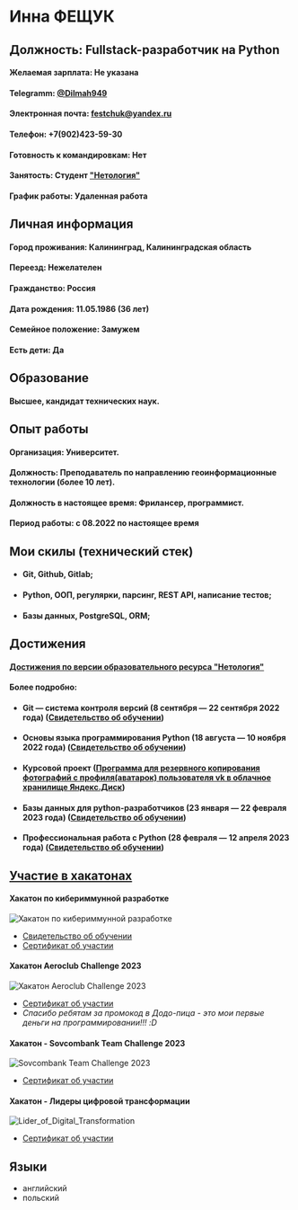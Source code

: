 # Инна ФЕЩУК
## Должность: Fullstack-разработчик на Python
#### Желаемая зарплата: Не указана
#### Telegramm: [@Dilmah949](https://t.me/Dilmah949)
#### Электронная почта: festchuk@yandex.ru
#### Телефон: +7(902)423-59-30
#### Готовность к командировкам: Нет
#### Занятость: Студент ["Нетология"](https://netolo.gy/uIx)
#### График работы: Удаленная работа
## Личная информация
#### Город проживания: Калининград, Калининградская область
#### Переезд: Нежелателен
#### Гражданство: Россия
#### Дата рождения: 11.05.1986 (36 лет)
#### Семейное положение: Замужем
#### Есть дети: Да
## Образование
#### Высшее, кандидат технических наук.
## Опыт работы 
#### Организация: Университет. 
#### Должность: Преподаватель по направлению геоинформационные технологии (более 10 лет). 
#### Должность в настоящее время:  Фрилансер, программист.
#### Период работы: c 08.2022 по настоящее время

## Мои скилы (технический стек)
- #### Git, Github, Gitlab;
- #### Python, ООП, регулярки, парсинг, REST API, написание тестов;
- #### Базы данных, PostgreSQL, ORM;

## Достижения
####  [Достижения по версии образовательного ресурса "Нетология"](https://netology.ru/shared/achievements/61b1cc11-293b-4d5e-90fc-6cee1c44ea7e)
#### Более подробно:
- #### Git — система контроля версий (8 сентября — 22 сентября 2022 года) ([Свидетельство об обучении](https://netology.ru/sharing/a0d8256e9f3b1184de8c208d56db6063?utm_source=social&utm_campaign=achievements))
- #### Основы языка программирования Python (18 августа — 10 ноября 2022 года) ([Свидетельство об обучении](https://netology.ru/sharing/68e445b810a54c0c98eedb81151ff57f?utm_source=social&utm_campaign=achievements))
- #### Курсовой проект ([Программа для резервного копирования фотографий с профиля(аватарок) пользователя vk в облачное хранилище Яндекс.Диск](https://github.com/Inna949Festchuk/Project))
- #### Базы данных для python-разработчиков (23 января — 22 февраля 2023 года) ([Свидетельство об обучении](https://netology.ru/backend/api/user/programs/35121/pdf_certificate))
- #### Профессиональная работа с Python (28 февраля — 12 апреля 2023 года) ([Свидетельство об обучении](https://netology.ru/sharing/af21cc339137e340f0a2275b4bd43fa5?utm_source=social&utm_campaign=achievements))

## [Участие в хакатонах](https://github.com/Inna949Festchuk/Hackathons)
#### **Хакатон по кибериммунной разработке**
![Хакатон по кибериммунной разработке](https://contestfiles.storage.yandexcloud.net/companies/86a6a31f4467a95b9020dad414fbf7e0/contests/851/F9GqscQ8_1679312078.webp)
- [Свидетельство об обучении](https://drive.google.com/file/d/1eNYjA694R3zXCdBELCcg4HJRoOD2__Po/view?usp=share_link)
- [Сертификат об участии](https://codenrock.com/users/27225/certificates/75)

#### **Хакатон Aeroclub Challenge 2023**
![Хакатон Aeroclub Challenge 2023](https://contestfiles.storage.yandexcloud.net/companies/86a6a31f4467a95b9020dad414fbf7e0/contests/873/4LXsMlRp_1681913207.webp)
- [Сертификат об участии](https://codenrock.com/users/27225/certificates/90)
- *Спасибо ребятам за промокод в Додо-пица - это мои первые деньги на программировании!!! :D*

#### **Хакатон - Sovcombank Team Challenge 2023**
![Sovcombank Team Challenge 2023](https://contestfiles.storage.yandexcloud.net/companies/86a6a31f4467a95b9020dad414fbf7e0/contests/871/8pu1xjeH_1681210748.webp)
- [Сертификат об участии](https://codenrock.com/users/27225/certificates/77)

#### **Хакатон - Лидеры цифровой трансформации**
![Lider_of_Digital_Transformation](https://static.tildacdn.com/tild3034-6465-4635-a430-386339356661/__1080_1080___.png)
- [Сертификат об участии](https://drive.google.com/file/d/1W4gjCyyKzIYH6UyXicnWCIG-JnKxMglM/view?usp=drivesdk)

## Языки 
- английский
- польский 
